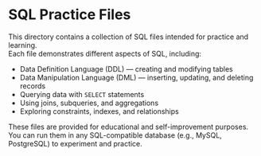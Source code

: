 # SQL Practice Files

This directory contains a collection of SQL files intended for practice and learning.  
Each file demonstrates different aspects of SQL, including:

- Data Definition Language (DDL) — creating and modifying tables
- Data Manipulation Language (DML) — inserting, updating, and deleting records
- Querying data with `SELECT` statements
- Using joins, subqueries, and aggregations
- Exploring constraints, indexes, and relationships

These files are provided for educational and self-improvement purposes.  
You can run them in any SQL-compatible database (e.g., MySQL, PostgreSQL) to experiment and practice.